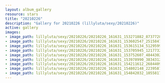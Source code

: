 ```yaml
---
layout: album_gallery
resource: stars
title: "20210226"
description: "Gallery for 20210226 (lillyluta/sexy/20210226)"
active: gallery
images:
- image_path: lillyluta/sexy/20210226/20210226_161631_153271882_873772803409425_3217118999306629276_n.jpg
- image_path: lillyluta/sexy/20210226/20210226_161631_153602547_251584783099170_7771127167172652167_n.jpg
- image_path: lillyluta/sexy/20210226/20210226_161631_153615134_512959986766595_7066325407702243126_n.jpg
- image_path: lillyluta/sexy/20210226/20210226_161631_153705945_121773263282339_3270939272440064939_n.jpg
- image_path: lillyluta/sexy/20210226/20210226_161631_153752607_484430265892479_753243742381498274_n.jpg
- image_path: lillyluta/sexy/20210226/20210226_161631_153978990_3834312616628059_2153013715178849193_n.jpg
- image_path: lillyluta/sexy/20210226/20210226_161631_154211612_268440948165500_8359987927988993900_n.jpg
- image_path: lillyluta/sexy/20210226/20210226_161631_154802148_223958792762595_1982332971537176263_n.jpg
- image_path: lillyluta/sexy/20210226/20210226_161631_154842032_1055817778259421_8418575465257041023_n.jpg
---
```

